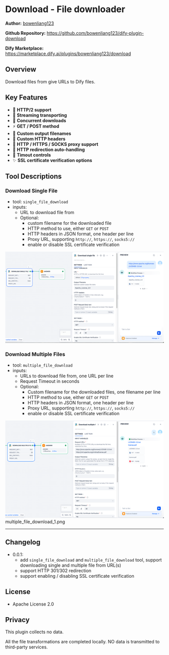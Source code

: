 # Download - File downloader

**Author:** [bowenliang123](https://github.com/bowenliang123)

**Github Repository:** https://github.com/bowenliang123/dify-plugin-download

**Dify Marketplace:** https://marketplace.dify.ai/plugins/bowenliang123/download

## Overview

Download files from give URLs to Dify files.

## Key Features

- 🚀 **HTTP/2 support**
- 🌊 **Streaming transporting**
- 💫 **Concurrent downloads**
- ⚡ **GET / POST method**
- 🎨 **Custom output filenames**
- 🌼 **Custom HTTP headers**
- 🌊 **HTTP / HTTPS / SOCKS proxy support**
- 🔄 **HTTP redirection auto-handling**
- 🌟 **Timout controls**
- ✨ **SSL certificate verification options**

## Tool Descriptions

### Download Single File

- tool: `single_file_download`
- inputs:
    - URL to download file from
    - Optional:
      - custom filename for the downloaded file
      - HTTP method to use, either `GET` or `POST`
      - HTTP headers in JSON format, one header per line
      - Proxy URL, supporting `http://`, `https://`, `socks5://`
      - enable or disable SSL certificate verification

![single_file_download_1.png](_assets/single_file_download_1.png)

### Download Multiple Files

- tool: `multiple_file_download`
- inputs:
    - URLs to download file from, one URL per line
    - Request Timeout in seconds
    - Optional: 
      - Custom filename for the downloaded files, one filename per line
      - HTTP method to use, either `GET` or `POST`
      - HTTP headers in JSON format, one header per line
      - Proxy URL, supporting `http://`, `https://`, `socks5://`
      - enable or disable SSL certificate verification

![multiple_file_download_1.png](_assets/multiple_file_download_1.png)
multiple_file_download_1.png

---

## Changelog

- 0.0.1:
    - add `single_file_download` and `multiple_file_download` tool, support downloading single and multiple file from
      URL(s)
    - support HTTP 301/302 redirection
    - support enabling / disabling SSL certificate verification

## License

- Apache License 2.0

## Privacy

This plugin collects no data.

All the file transformations are completed locally. NO data is transmitted to third-party services.

